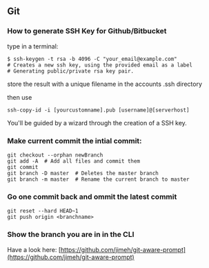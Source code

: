 ## Git
### How to generate SSH Key for Github/Bitbucket

type in a terminal:

    $ ssh-keygen -t rsa -b 4096 -C "your_email@example.com"
    # Creates a new ssh key, using the provided email as a label
    # Generating public/private rsa key pair.

store the result with a unique filename in the accounts .ssh directory

then use

    ssh-copy-id -i [yourcustomname].pub [username]@[serverhost]
    
You'll be guided by a wizard through the creation of a SSH key.

### Make current commit the intial commit:
```
git checkout --orphan newBranch
git add -A  # Add all files and commit them
git commit
git branch -D master  # Deletes the master branch
git branch -m master  # Rename the current branch to master
```

### Go one commit back and ommit the latest commit

```
git reset --hard HEAD~1
git push origin <branchname>
```

### Show the branch you are in in the CLI
Have a look here:
[https://github.com/jimeh/git-aware-prompt](https://github.com/jimeh/git-aware-prompt)